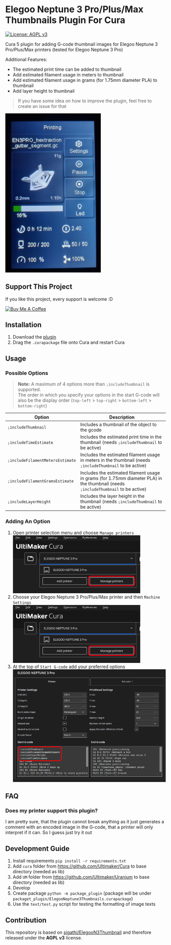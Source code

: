 # Elegoo Neptune 3 Pro/Plus/Max Thumbnails Plugin For Cura

[![License: AGPL v3](https://img.shields.io/badge/License-AGPL%20v3-blue.svg)](https://www.gnu.org/licenses/agpl-3.0)

Cura 5 plugin for adding G-code thumbnail images for Elegoo Neptune 3 Pro/Plus/Max printers (tested for Elegoo Neptune 3
Pro)

Additional Features:

- The estimated print time can be added to thumbnail
- Add estimated filament usage in meters to thumbnail
- Add estimated filament usage in grams (for 1.75mm diameter PLA) to thumbnail
- Add layer height to thumbnail

> If you have some idea on how to improve the plugin, feel free to create an issue for that

<img src="images/neptune_3_pro_view.jpg" width="300">

## Support This Project

If you like this project, every support is welcome :D

[![Buy Me A Coffee](https://www.buymeacoffee.com/assets/img/custom_images/orange_img.png)](https://www.buymeacoffee.com/molodos)

## Installation

1) Download
   the [plugin](https://github.com/Molodos/ElegooNeptune3Thumbnails/releases/latest/download/ElegooNeptune3Thumbnails.curapackage)
2) Drag the `.curapackage` file onto Cura and restart Cura

## Usage

### Possible Options

> **Note:** A maximum of 4 options more than `;includeThumbnail` is supported. \
> The order in which you specify your options in the start G-code will also be the display
> order (`top-left` > `top-right` > `bottom-left` > `bottom-right`)

| Option                           | Description                                                                                                                        |
|----------------------------------|------------------------------------------------------------------------------------------------------------------------------------|
| `;includeThumbnail`              | Includes a thumbnail of the object to the gcode                                                                                    |
| `;includeTimeEstimate`           | Includes the estimated print time in the thumbnail (needs `;includeThumbnail` to be active)                                        |
| `;includeFilamentMetersEstimate` | Includes the estimated filament usage in meters in the thumbnail (needs `;includeThumbnail` to be active)                          |
| `;includeFilamentGramsEstimate`  | Includes the estimated filament usage in grams (for 1.75mm diameter PLA) in the thumbnail (needs `;includeThumbnail` to be active) |
| `;includeLayerHeight`            | Includes the layer height in the thumbnail (needs `;includeThumbnail` to be active)                                                |                                                                                  |

### Adding An Option

1) Open printer selection menu and choose `Manage printers` \
   <img src="images/cura_manage_printers.png" width="400">
2) Choose your Elegoo Neptune 3 Pro/Plus/Max printer and then `Machine Settings` \
   <img src="images/cura_manage_printers.png" width="400">
3) At the top of `Start G-code` add your preferred options \
   <img src="images/cura_edit_g_code.png" width="600">

## FAQ

### Does my printer support this plugin?

I am pretty sure, that the plugin cannot break anything as it just generates a comment with an encoded image in the
G-code, that a printer will only interpret if it can. So I guess just try it out

## Development Guide

1) Install requirements `pip install -r requirements.txt`
2) Add `cura` folder from https://github.com/Ultimaker/Cura to base directory (needed as lib)
3) Add `UM` folder from https://github.com/Ultimaker/Uranium to base directory (needed as lib)
4) Develop
5) Create package `python -m package_plugin` (package will be
   under `packaget_plugin/ElegooNeptune3Thumbnails.curapackage`)
6) Use the `text/test.py` script for testing the formatting of image texts

## Contribution

This repository is based on [sigathi/ElegooN3Thumbnail](https://github.com/sigathi/ElegooN3Thumbnail) and therefore
released under the **AGPL v3** license.
